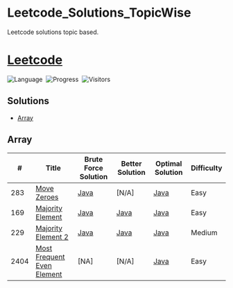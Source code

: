 # Leetcode_Solutions_TopicWise
Leetcode solutions topic based.

# [Leetcode](https://leetcode.com/)

![Language](https://img.shields.io/badge/language-JAVA%20%20-orange.svg)&nbsp;
![Progress](https://img.shields.io/badge/progress-4%20%2F%20300-ff69b4.svg)&nbsp;
![Visitors](https://visitor-badge.laobi.icu/badge?page_id=Sanidhyasrivastava123.leetcode.solutions)

## Solutions

* [Array](https://github.com/Sanidhyasrivastava123/Leetcode_Solutions_TopicWise/tree/main/Leetcode%20Solutions/Arrays)

## Array
|  #  | Title           | Brute Force Solution       | Better Solution           | Optimal Solution           | Difficulty    | 
|-----|---------------- | --------------- | --------------- | --------------- | ------------- |
283 | [Move Zeroes](https://leetcode.com/problems/move-zeroes/description/) | [Java](https://github.com/Sanidhyasrivastava123/Leetcode_Solutions_TopicWise/blob/main/Leetcode%20Solutions/Arrays/Move%20Zeroes/Brute%20Force.txt)  | [N/A] | [Java](https://github.com/Sanidhyasrivastava123/Leetcode_Solutions_TopicWise/blob/main/Leetcode%20Solutions/Arrays/Move%20Zeroes/Optimal%20Solution.txt)     | Easy         ||
169 | [Majority Element](https://leetcode.com/problems/majority-element/description/) | [Java](https://github.com/Sanidhyasrivastava123/Leetcode_Solutions_TopicWise/blob/main/Leetcode%20Solutions/Arrays/Majority%20Element/Sorting.txt)  | [Java](https://github.com/Sanidhyasrivastava123/Leetcode_Solutions_TopicWise/blob/main/Leetcode%20Solutions/Arrays/Majority%20Element/HashMap.txt) | [Java](https://github.com/Sanidhyasrivastava123/Leetcode_Solutions_TopicWise/blob/main/Leetcode%20Solutions/Arrays/Majority%20Element/Moore%20Voting%20Algorithm.txt)     | Easy         ||
229 | [Majority Element 2](https://leetcode.com/problems/majority-element-ii/description/) | [Java](https://github.com/Sanidhyasrivastava123/Leetcode_Solutions_TopicWise/blob/main/Leetcode%20Solutions/Arrays/Majority%20Element%202/Brute%20Force.txt)  | [Java](https://github.com/Sanidhyasrivastava123/Leetcode_Solutions_TopicWise/blob/main/Leetcode%20Solutions/Arrays/Majority%20Element%202/HashMap.txt) | [Java](https://github.com/Sanidhyasrivastava123/Leetcode_Solutions_TopicWise/blob/main/Leetcode%20Solutions/Arrays/Majority%20Element%202/Moore%20Voting%20Algorithm.txt)     | Medium         ||
2404 | [Most Frequent Even Element]() | [NA] | [N/A] | [Java](https://github.com/Sanidhyasrivastava123/Leetcode_Solutions_TopicWise/blob/main/Leetcode%20Solutions/Arrays/Most%20Frequent%20Even%20Element/HashMap.txt)     | Easy         ||
